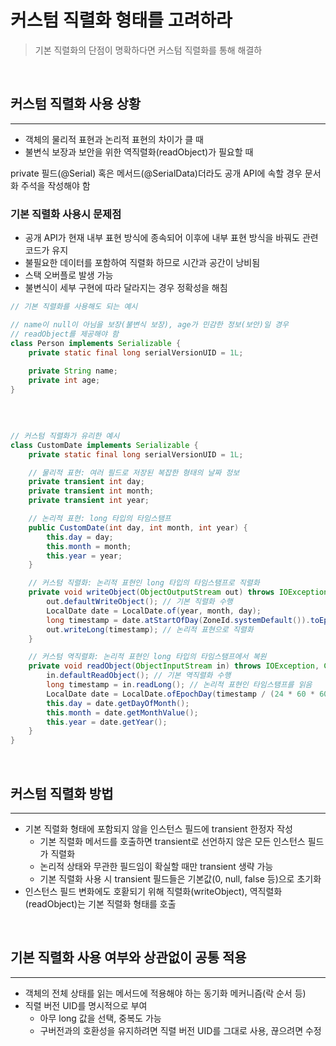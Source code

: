 # 커스텀 직렬화 형태를 고려하라

> 기본 직렬화의 단점이 명확하다면 커스텀 직렬화를 통해 해결하

<br>

## 커스텀 직렬화 사용 상황

---

- 객체의 물리적 표현과 논리적 표현의 차이가 클 때
- 불변식 보장과 보안을 위한 역직렬화(readObject)가 필요할 때

private 필드(@Serial) 혹은 메서드(@SerialData)더라도 공개 API에 속할 경우 문서화 주석을 작성해야 함
<br>

### 기본 직렬화 사용시 문제점
- 공개 API가 현재 내부 표현 방식에 종속되어 이후에 내부 표현 방식을 바꿔도 관련 코드가 유지
- 불필요한 데이터를 포함하여 직렬화 하므로 시간과 공간이 낭비됨
- 스택 오버플로 발생 가능
- 불변식이 세부 구현에 따라 달라지는 경우 정확성을 해침

```java
// 기본 직렬화를 사용해도 되는 예시

// name이 null이 아님을 보장(불변식 보장), age가 민감한 정보(보안)일 경우
// readObject를 제공해야 함
class Person implements Serializable {
    private static final long serialVersionUID = 1L;
    
    private String name;
    private int age;
}
```

<br>

```java

// 커스텀 직렬화가 유리한 예시
class CustomDate implements Serializable {
    private static final long serialVersionUID = 1L;

    // 물리적 표현: 여러 필드로 저장된 복잡한 형태의 날짜 정보
    private transient int day;
    private transient int month;
    private transient int year;

    // 논리적 표현: long 타입의 타임스탬프
    public CustomDate(int day, int month, int year) {
        this.day = day;
        this.month = month;
        this.year = year;
    }

    // 커스텀 직렬화: 논리적 표현인 long 타입의 타임스탬프로 직렬화
    private void writeObject(ObjectOutputStream out) throws IOException {
        out.defaultWriteObject(); // 기본 직렬화 수행
        LocalDate date = LocalDate.of(year, month, day);
        long timestamp = date.atStartOfDay(ZoneId.systemDefault()).toEpochSecond(); // 논리적 표현인 타임스탬프로 변환
        out.writeLong(timestamp); // 논리적 표현으로 직렬화
    }

    // 커스텀 역직렬화: 논리적 표현인 long 타입의 타임스탬프에서 복원
    private void readObject(ObjectInputStream in) throws IOException, ClassNotFoundException {
        in.defaultReadObject(); // 기본 역직렬화 수행
        long timestamp = in.readLong(); // 논리적 표현인 타임스탬프를 읽음
        LocalDate date = LocalDate.ofEpochDay(timestamp / (24 * 60 * 60)); // 다시 물리적 표현인 day, month, year로 복원
        this.day = date.getDayOfMonth();
        this.month = date.getMonthValue();
        this.year = date.getYear();
    }
}

```

<br>

## 커스텀 직렬화 방법

---

- 기본 직렬화 형태에 포함되지 않을 인스턴스 필드에 transient 한정자 작성
  * 기본 직렬화 메서드를 호출하면 transient로 선언하지 않은 모든 인스턴스 필드가 직렬화
  * 논리적 상태와 무관한 필드임이 확실할 때만 transient 생략 가능
  * 기본 직렬화 사용 시 transient 필드들은 기본값(0, null, false 등)으로 초기화
- 인스턴스 필드 변화에도 호홛되기 위해 직렬화(writeObject), 역직렬화(readObject)는 기본 직렬화 형태를 호출

<br>

## 기본 직렬화 사용 여부와 상관없이 공통 적용

---

- 객체의 전체 상태를 읽는 메서드에 적용해야 하는 동기화 메커니즘(락 순서 등)
- 직렬 버전 UID를 명시적으로 부여
  * 아무 long 값을 선택, 중복도 가능
  * 구버전과의 호환성을 유지하려면 직렬 버전 UID를 그대로 사용, 끊으려면 수정
